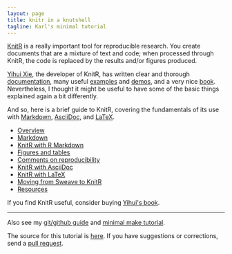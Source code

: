 ```yaml
---
layout: page
title: knitr in a knutshell
tagline: Karl's minimal tutorial
---
```


[KnitR](http://yihui.name/knitr/) is a really important tool for
reproducible research. You create documents that are a mixture of
text and code; when processed through KnitR, the code is replaced by
the results and/or figures produced.

[Yihui Xie](http://yihui.name/), the developer of KnitR, has written
clear and thorough [documentation](http://yihui.name/knitr/), many
useful
[examples](https://github.com/yihui/knitr/tree/master/vignettes) and
[demos](http://yihui.name/knitr/demos), and a very nice
[book](http://www.amazon.com/exec/obidos/ASIN/1482203537/7210-20).
Nevertheless, I thought it might be useful to have some of the basic things
explained again a bit differently.

And so, here is a brief guide to KnitR, covering the fundamentals of
its use with
[Markdown](http://daringfireball.net/projects/markdown/),
[AsciiDoc](http://www.methods.co.nz/asciidoc/), and 
[LaTeX](http://www.latex-project.org).

- [Overview](pages/overview.html)
- [Markdown](pages/markdown.html)
- [KnitR with R Markdown](pages/Rmarkdown.html)
- [Figures and tables](pages/figs_tables.html)
- [Comments on reproducibility](pages/reproducible.html)
- [KnitR with AsciiDoc](pages/asciidoc.html)
- [KnitR with LaTeX](pages/latex.html)
- [Moving from Sweave to KnitR](pages/sweave.html)
- [Resources](pages/resources.html)

If you find KnitR useful, consider buying
[Yihui's book](http://www.amazon.com/exec/obidos/ASIN/1482203537/7210-20).

---

Also see my
[git/github guide](http://kbroman.github.io/github_tutorial) and
[minimal make tutorial](http://kbroman.github.io/minimal_make).

The source for this tutorial is [here](http://github.com/kbroman/knitr_knutshell).
If you have suggestions or corrections, send a [pull request](https://help.github.com/articles/using-pull-requests).
